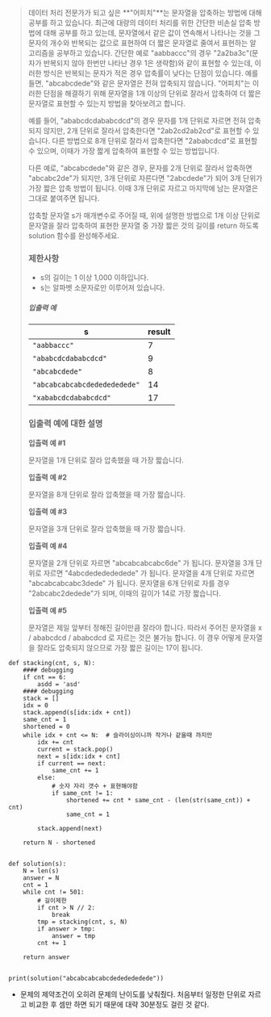 > 데이터 처리 전문가가 되고 싶은 **"어피치"**는 문자열을 압축하는 방법에 대해 공부를 하고 있습니다. 최근에 대량의 데이터 처리를 위한 간단한 비손실 압축 방법에 대해 공부를 하고 있는데, 문자열에서 같은 값이 연속해서 나타나는 것을 그 문자의 개수와 반복되는 값으로 표현하여 더 짧은 문자열로 줄여서 표현하는 알고리즘을 공부하고 있습니다.
> 간단한 예로 "aabbaccc"의 경우 "2a2ba3c"(문자가 반복되지 않아 한번만 나타난 경우 1은 생략함)와 같이 표현할 수 있는데, 이러한 방식은 반복되는 문자가 적은 경우 압축률이 낮다는 단점이 있습니다. 예를 들면, "abcabcdede"와 같은 문자열은 전혀 압축되지 않습니다. "어피치"는 이러한 단점을 해결하기 위해 문자열을 1개 이상의 단위로 잘라서 압축하여 더 짧은 문자열로 표현할 수 있는지 방법을 찾아보려고 합니다.
>
> 예를 들어, "ababcdcdababcdcd"의 경우 문자를 1개 단위로 자르면 전혀 압축되지 않지만, 2개 단위로 잘라서 압축한다면 "2ab2cd2ab2cd"로 표현할 수 있습니다. 다른 방법으로 8개 단위로 잘라서 압축한다면 "2ababcdcd"로 표현할 수 있으며, 이때가 가장 짧게 압축하여 표현할 수 있는 방법입니다.
>
> 다른 예로, "abcabcdede"와 같은 경우, 문자를 2개 단위로 잘라서 압축하면 "abcabc2de"가 되지만, 3개 단위로 자른다면 "2abcdede"가 되어 3개 단위가 가장 짧은 압축 방법이 됩니다. 이때 3개 단위로 자르고 마지막에 남는 문자열은 그대로 붙여주면 됩니다.
>
> 압축할 문자열 s가 매개변수로 주어질 때, 위에 설명한 방법으로 1개 이상 단위로 문자열을 잘라 압축하여 표현한 문자열 중 가장 짧은 것의 길이를 return 하도록 solution 함수를 완성해주세요.
>
> ### 제한사항
>
> - s의 길이는 1 이상 1,000 이하입니다.
> - s는 알파벳 소문자로만 이루어져 있습니다.
>
> ##### 입출력 예
>
> | s                            | result |
> | ---------------------------- | ------ |
> | `"aabbaccc"`                 | 7      |
> | `"ababcdcdababcdcd"`         | 9      |
> | `"abcabcdede"`               | 8      |
> | `"abcabcabcabcdededededede"` | 14     |
> | `"xababcdcdababcdcd"`        | 17     |
>
> ### 입출력 예에 대한 설명
>
> **입출력 예 #1**
>
> 문자열을 1개 단위로 잘라 압축했을 때 가장 짧습니다.
>
> **입출력 예 #2**
>
> 문자열을 8개 단위로 잘라 압축했을 때 가장 짧습니다.
>
> **입출력 예 #3**
>
> 문자열을 3개 단위로 잘라 압축했을 때 가장 짧습니다.
>
> **입출력 예 #4**
>
> 문자열을 2개 단위로 자르면 "abcabcabcabc6de" 가 됩니다.
> 문자열을 3개 단위로 자르면 "4abcdededededede" 가 됩니다.
> 문자열을 4개 단위로 자르면 "abcabcabcabc3dede" 가 됩니다.
> 문자열을 6개 단위로 자를 경우 "2abcabc2dedede"가 되며, 이때의 길이가 14로 가장 짧습니다.
>
> **입출력 예 #5**
>
> 문자열은 제일 앞부터 정해진 길이만큼 잘라야 합니다.
> 따라서 주어진 문자열을 x / ababcdcd / ababcdcd 로 자르는 것은 불가능 합니다.
> 이 경우 어떻게 문자열을 잘라도 압축되지 않으므로 가장 짧은 길이는 17이 됩니다.





```
def stacking(cnt, s, N):
    #### debugging
    if cnt == 6:
        asdd = 'asd'
    #### debugging
    stack = []
    idx = 0
    stack.append(s[idx:idx + cnt])
    same_cnt = 1
    shortened = 0
    while idx + cnt <= N:  # 슬라이싱이니까 작거나 같을때 까지만
        idx += cnt
        current = stack.pop()
        next = s[idx:idx + cnt]
        if current == next:
            same_cnt += 1
        else:
            # 숫자 자리 갯수 + 표현해야함
            if same_cnt != 1:
                shortened += cnt * same_cnt - (len(str(same_cnt)) + cnt)
                same_cnt = 1

        stack.append(next)

    return N - shortened


def solution(s):
    N = len(s)
    answer = N
    cnt = 1
    while cnt != 501:
        # 길이제한
        if cnt > N // 2:
            break
        tmp = stacking(cnt, s, N)
        if answer > tmp:
            answer = tmp
        cnt += 1

    return answer


print(solution("abcabcabcabcdededededede"))
```

- 문제의 제약조건이 오히려 문제의 난이도를 낮춰줬다. 처음부터 일정한 단위로 자르고 비교한 후 셈만 하면 되기 때문에 대략 30분정도 걸린 것 같다.